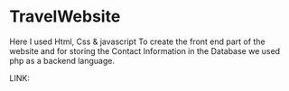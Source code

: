 # TravelWebsite


Here I used Html, Css & javascript To create the front end part of the website and for storing the Contact Information in the Database we used php as a backend language.

LINK:
